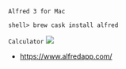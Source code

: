 `Alfred 3 for Mac`

```console
shell> brew cask install alfred
```

`Calculator`
![](https://www.alfredapp.com/help/features/calculator/calculator.png)

- https://www.alfredapp.com/
